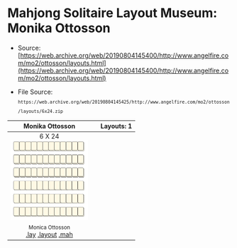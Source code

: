 # Mahjong Solitaire Layout Museum: Monika Ottosson
* Source: [https://web.archive.org/web/20190804145400/http://www.angelfire.com/mo2/ottosson/layouts.html](https://web.archive.org/web/20190804145400/http://www.angelfire.com/mo2/ottosson/layouts.html)

* File Source:  
<sub>```https://web.archive.org/web/20190804145425/http://www.angelfire.com/mo2/ottosson/layouts/6x24.zip```</sub>


|Monika Ottosson||Layouts: 1|
|:--:|:--:|:--:|
|6 X 24<br><img src="./6_x_24.svg" height="180" width="175"><br> <sub>Monica Ottosson</sub> <br>[.lay](./6_x_24.lay)  [.layout](./6_x_24.layout)  [.mah](./6_x_24.mah) |